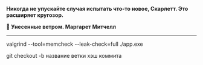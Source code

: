 **Никогда не упускайте случая испытать что-то новое, Скарлетт. Это расширяет кругозор.**

**💙 Унесенные ветром. Маргарет Митчелл**

---

valgrind --tool=memcheck --leak-check=full ./app.exe

git checkout -b название ветки хэш коммита
